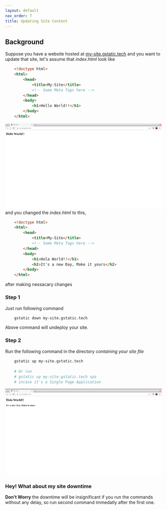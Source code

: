```yaml
---
layout: default
nav_order: 7
title: Updating Site Content
---
```


## Background
Suppose you have a website hosted at [my-site.gstatic.tech](#) and you want to update that site, let's assume that *index.html* look like
```html
    <!doctype html>
    <html>
        <head>
            <title>My-Site</title>
            <!-- Some Meta Tags here -->
        </head>
        <body>
            <h1>Hello World!!</h1>
        </body>
    </html>

```
![Page before Edit](/img/update_before.png)
and you changed the *index.html* to this,
```html
    <!doctype html>
    <html>
        <head>
            <title>My-Site</title>
            <!-- Some Meta Tags here -->
        </head>
        <body>
            <h1>Hola World!!</h1>
            <h2>It's a new Day, Make it yours</h2>
        </body>
    </html>

```
after making nessacary changes 
### Step 1
Just run following command
```sh
    gstatic down my-site.gstatic.tech
```
Above command will undeploy your site.
### Step 2
Run the following command in the directory *containing your site file*
```sh
    gstatic up my-site.gstatic.tech

    # Or run
    # gstatic up my-site.gstatic.tech spa 
    # incase it's a Single Page Application
```
![Page before Edit](/img/update_after.png)
### Hey! What about my site downtime
**Don't Worry** the downtime will be insignificant if you run the commands without any delay, so run second command immedatly after the first one.